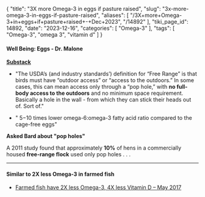 {
    "title": "3X more Omega-3 in eggs if pasture raised",
    "slug": "3x-more-omega-3-in-eggs-if-pasture-raised",
    "aliases": [
        "/3X+more+Omega-3+in+eggs+if+pasture+raised+-+Dec+2023",
        "/14892"
    ],
    "tiki_page_id": 14892,
    "date": "2023-12-16",
    "categories": [
        "Omega-3"
    ],
    "tags": [
        "Omega-3",
        "omega 3",
        "vitamin d"
    ]
}


#### Well Being: Eggs - Dr. Malone

 **[Substack](https://rwmalonemd.substack.com/p/well-being-eggs?utm_campaign=email-post&r=ofo3r&utm_source=substack&utm_medium=email)** 

* "The USDA’s (and industry standards’) definition for “Free Range” is that birds must have “outdoor access” or “access to the outdoors.”  In some cases, this can mean access only through a “pop hole,” with  **no full-body access to the outdoors**  and no minimum space requirement. Basically a hole in the wall - from which they can stick their heads out of. Sort of."

* " 5−10 times lower omega-6:omega-3 fatty acid ratio compared to the cage-free eggs"

 **Asked Bard about "pop holes"** 

A 2011 study found that approximately  **10%**  of hens in a commercially housed  **free-range flock**  used only pop holes . . . 

---

#### Similar to 2X less Omega-3 in farmed fish

* [Farmed fish have 2X less Omega-3, 4X less Vitamin D – May 2017](/posts/farmed-fish-have-2x-less-omega-3-4x-less-vitamin-d)